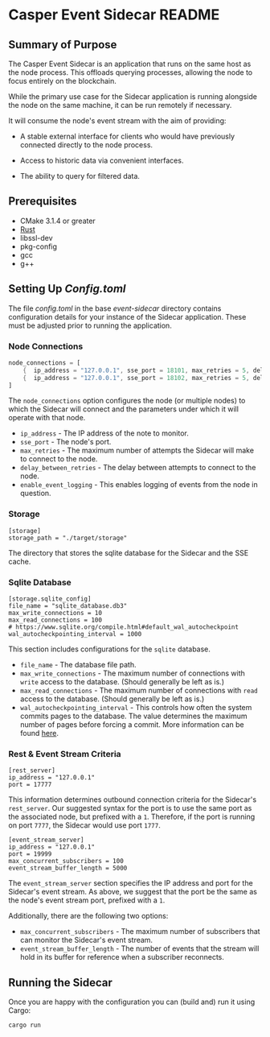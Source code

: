# Casper Event Sidecar README

## Summary of Purpose

The Casper Event Sidecar is an application that runs on the same host as the node process. This offloads querying processes, allowing the node to focus entirely on the blockchain.

While the primary use case for the Sidecar application is running alongside the node on the same machine, it can be run remotely if necessary.

It will consume the node's event stream with the aim of providing:

- A stable external interface for clients who would have previously connected directly to the node process.

- Access to historic data via convenient interfaces.

- The ability to query for filtered data.

## Prerequisites

* CMake 3.1.4 or greater
* [Rust](https://www.rust-lang.org/tools/install)
* libssl-dev
* pkg-config
* gcc
* g++

## Setting Up *Config.toml*

The file *config.toml* in the base *event-sidecar* directory contains configuration details for your instance of the Sidecar application. These must be adjusted prior to running the application.


### Node Connections

```rust
node_connections = [
    {  ip_address = "127.0.0.1", sse_port = 18101, max_retries = 5, delay_between_retries = 5, enable_event_logging = true  },
    {  ip_address = "127.0.0.1", sse_port = 18102, max_retries = 5, delay_between_retries = 5, enable_event_logging = false  },
]
```

The `node_connections` option configures the node (or multiple nodes) to which the Sidecar will connect and the parameters under which it will operate with that node.

* `ip_address` - The IP address of the note to monitor.
* `sse_port` - The node's port.
* `max_retries` - The maximum number of attempts the Sidecar will make to connect to the node.
* `delay_between_retries` - The delay between attempts to connect to the node.
* `enable_event_logging` - This enables logging of events from the node in question.

### Storage

```
[storage]
storage_path = "./target/storage"
```
The directory that stores the sqlite database for the Sidecar and the SSE cache.

### Sqlite Database

```
[storage.sqlite_config]
file_name = "sqlite_database.db3"
max_write_connections = 10
max_read_connections = 100
# https://www.sqlite.org/compile.html#default_wal_autocheckpoint
wal_autocheckpointing_interval = 1000
```

This section includes configurations for the `sqlite` database.

* `file_name` - The database file path.
* `max_write_connections` - The maximum number of connections with `write` access to the database. (Should generally be left as is.)
* `max_read_connections` - The maximum number of connections with `read` access to the database. (Should generally be left as is.)
* `wal_autocheckpointing_interval` - This controls how often the system commits pages to the database. The value determines the maximum number of pages before forcing a commit. More information can be found [here](https://www.sqlite.org/compile.html#default_wal_autocheckpoint).

### Rest & Event Stream Criteria

```
[rest_server]
ip_address = "127.0.0.1"
port = 17777
```

This information determines outbound connection criteria for the Sidecar's `rest_server`. Our suggested syntax for the port is to use the same port as the associated node, but prefixed with a `1`. Therefore, if the port is running on port `7777`, the Sidecar would use port `1777`.

```
[event_stream_server]
ip_address = "127.0.0.1"
port = 19999
max_concurrent_subscribers = 100
event_stream_buffer_length = 5000
```

The `event_stream_server` section specifies the IP address and port for the Sidecar's event stream. As above, we suggest that the port be the same as the node's event stream port, prefixed with a `1`.

Additionally, there are the following two options:

* `max_concurrent_subscribers` - The maximum number of subscribers that can monitor the Sidecar's event stream.
* `event_stream_buffer_length` - The number of events that the stream will hold in its buffer for reference when a subscriber reconnects.


## Running the Sidecar

Once you are happy with the configuration you can (build and) run it using Cargo:

```shell
cargo run
```
